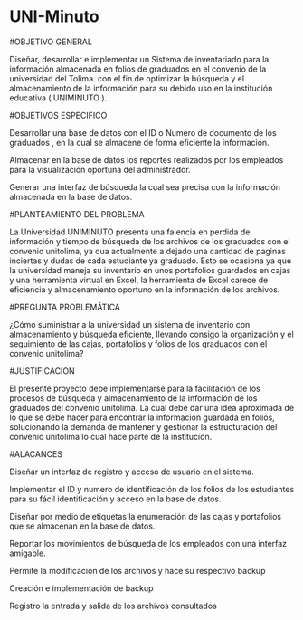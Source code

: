 # UNI-Minuto
#OBJETIVO GENERAL

Diseñar, desarrollar e implementar un Sistema de inventariado para la información almacenada en folios de graduados en el convenio de la universidad del Tolima. con el fin de optimizar la búsqueda y el almacenamiento de la información para su debido uso en la institución educativa ( UNIMINUTO ).

#OBJETIVOS ESPECIFICO

Desarrollar una base de datos con el ID o Numero de documento de los graduados , en la cual se almacene de forma eficiente la información.

Almacenar en la base de datos los reportes realizados por los empleados para la visualización oportuna del administrador.

Generar una interfaz de búsqueda la cual sea precisa con la información almacenada en la base de datos.

#PLANTEAMIENTO DEL PROBLEMA 

La Universidad UNIMINUTO presenta una falencia en perdida de información y tiempo de búsqueda de los archivos de los graduados con el convenio unitolima, ya qua actualmente a dejado una cantidad de paginas inciertas y dudas de cada estudiante ya graduado.
Esto se ocasiona ya que la universidad maneja su inventario en unos portafolios guardados en cajas y una herramienta virtual en Excel, la herramienta de Excel carece de eficiencia y almacenamiento oportuno en la información de los archivos.

#PREGUNTA PROBLEMÁTICA

¿Cómo suministrar a la universidad un sistema de  inventario con  almacenamiento y búsqueda eficiente, llevando consigo la organización y el seguimiento de las cajas, portafolios y folios de los graduados con el convenio unitolima?

#JUSTIFICACION

El presente proyecto debe implementarse para la facilitación de los procesos de búsqueda y almacenamiento de la información de los graduados del convenio unitolima.  La cual debe dar una idea aproximada de lo que se debe hacer para encontrar la información guardada en folios,  solucionando la demanda de mantener  y gestionar la estructuración  del convenio unitolima lo cual hace parte de la institución. 

#ALACANCES

Diseñar un interfaz de registro y acceso de usuario en el sistema.

Implementar el ID y numero de identificación de los folios de los estudiantes para su fácil identificación y acceso en la base de datos.

Diseñar por medio de etiquetas la enumeración de las cajas y portafolios que se almacenan en la base de datos.

Reportar los movimientos de búsqueda de los empleados con una interfaz amigable.

Permite la modificación de los archivos y hace su respectivo backup

Creación e implementación de backup 

Registro la entrada y salida de los archivos consultados  





